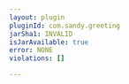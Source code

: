 ```yaml
---
layout: plugin
pluginId: com.sandy.greeting
jarSha1: INVALID
isJarAvailable: true
error: NONE
violations: []

---
```

